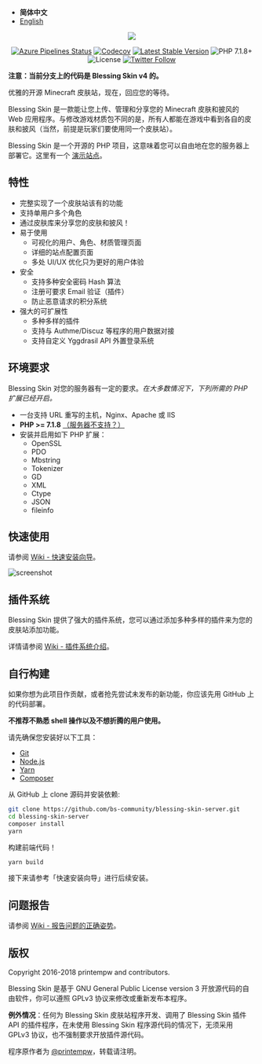 - <b>简体中文</b>
- [English](./README_EN.md)

<p align="center"><img src="https://img.blessing.studio/images/2017/01/01/bs-logo.png"></p>

<p align="center">
<a href="https://circleci.com/gh/bs-community/blessing-skin-server/tree/v4"><img src="https://flat.badgen.net/circleci/github/bs-community/blessing-skin-server/v4" alt="Azure Pipelines Status"></a>
<a href="https://codecov.io/gh/bs-community/blessing-skin-server/branch/v4"><img src="https://flat.badgen.net/codecov/c/github/bs-community/blessing-skin-server/v4" alt="Codecov" /></a>
<a href="https://github.com/bs-community/blessing-skin-server/releases"><img src="https://flat.badgen.net/github/releases/bs-community/blessing-skin-server" alt="Latest Stable Version"></a>
<img src="https://flat.badgen.net/badge/PHP/7.1.8+/orange" alt="PHP 7.1.8+">
<img src="https://flat.badgen.net/github/license/bs-community/blessing-skin-server" alt="License">
<a href="https://twitter.com/printempw"><img src="https://img.shields.io/twitter/follow/printempw.svg?style=social&label=Follow" alt="Twitter Follow"></a>
</p>

**注意：当前分支上的代码是 Blessing Skin v4 的。**

优雅的开源 Minecraft 皮肤站，现在，回应您的等待。

Blessing Skin 是一款能让您上传、管理和分享您的 Minecraft 皮肤和披风的 Web 应用程序。与修改游戏材质包不同的是，所有人都能在游戏中看到各自的皮肤和披风（当然，前提是玩家们要使用同一个皮肤站）。

Blessing Skin 是一个开源的 PHP 项目，这意味着您可以自由地在您的服务器上部署它。这里有一个 [演示站点](http://skin.prinzeugen.net/)。

特性
-----------
- 完整实现了一个皮肤站该有的功能
- 支持单用户多个角色
- 通过皮肤库来分享您的皮肤和披风！
- 易于使用
    - 可视化的用户、角色、材质管理页面
    - 详细的站点配置页面
    - 多处 UI/UX 优化只为更好的用户体验
- 安全
    - 支持多种安全密码 Hash 算法
    - 注册可要求 Email 验证（插件）
    - 防止恶意请求的积分系统
- 强大的可扩展性
    - 多种多样的插件
    - 支持与 Authme/Discuz 等程序的用户数据对接
    - 支持自定义 Yggdrasil API 外置登录系统

环境要求
-----------
Blessing Skin 对您的服务器有一定的要求。_在大多数情况下，下列所需的 PHP 扩展已经开启。_

- 一台支持 URL 重写的主机，Nginx、Apache 或 IIS
- **PHP >= 7.1.8** [（服务器不支持？）](https://github.com/bs-community/blessing-skin-server/wiki/%E7%89%88%E6%9C%AC%E8%AF%B4%E6%98%8E)
- 安装并启用如下 PHP 扩展：
    - OpenSSL
    - PDO
    - Mbstring
    - Tokenizer
    - GD
    - XML
    - Ctype
    - JSON
    - fileinfo

快速使用
-----------
请参阅 [Wiki - 快速安装向导](https://github.com/bs-community/blessing-skin-server/wiki/%E5%BF%AB%E9%80%9F%E5%AE%89%E8%A3%85%E5%90%91%E5%AF%BC)。

![screenshot](https://img.blessing.studio/images/2017/07/29/2017-06-16_15.54.16.png)

插件系统
------------

Blessing Skin 提供了强大的插件系统，您可以通过添加多种多样的插件来为您的皮肤站添加功能。

详情请参阅 [Wiki - 插件系统介绍](https://github.com/bs-community/blessing-skin-server/wiki/%E6%8F%92%E4%BB%B6%E7%B3%BB%E7%BB%9F%E4%BB%8B%E7%BB%8D)。

自行构建
------------
如果你想为此项目作贡献，或者抢先尝试未发布的新功能，你应该先用 GitHub 上的代码部署。

**不推荐不熟悉 shell 操作以及不想折腾的用户使用。**

请先确保您安装好以下工具：

- [Git](https://git-scm.org)
- [Node.js](https://nodejs.org)
- [Yarn](https://yarnpkg.com)
- [Composer](https://getcomposer.org)

从 GitHub 上 clone 源码并安装依赖:

```bash
git clone https://github.com/bs-community/blessing-skin-server.git
cd blessing-skin-server
composer install
yarn
```

构建前端代码！

```bash
yarn build
```

接下来请参考「快速安装向导」进行后续安装。

问题报告
------------
请参阅 [Wiki - 报告问题的正确姿势](https://github.com/bs-community/blessing-skin-server/wiki/%E6%8A%A5%E5%91%8A%E9%97%AE%E9%A2%98%E7%9A%84%E6%AD%A3%E7%A1%AE%E5%A7%BF%E5%8A%BF)。

版权
------------
Copyright 2016-2018 printempw and contributors.

Blessing Skin 是基于 GNU General Public License version 3 开放源代码的自由软件，你可以遵照 GPLv3 协议来修改或重新发布本程序。

**例外情况**：任何为 Blessing Skin 皮肤站程序开发、调用了 Blessing Skin 插件 API 的插件程序，在未使用 Blessing Skin 程序源代码的情况下，无须采用 GPLv3 协议，也不强制要求开放插件源代码。

程序原作者为 [@printempw](https://blessing.studio/)，转载请注明。

